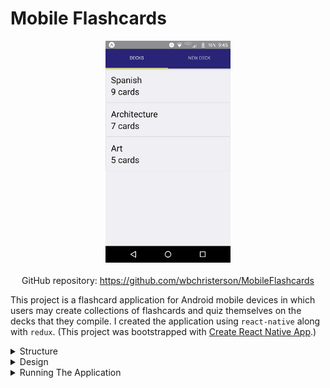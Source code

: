 # Mobile Flashcards

<div style="display: flex; flex-direction: column; align-items: center">
    <img alt="A sample image of the list of all flashcard decks that have been created" width="200" src="../assets/Mobile-Flashcards-imgs/main-page.png">
    <div style="margin-top: 20px">
        GitHub repository: <a target="\_blank" href="https://github.com/wbchristerson/MobileFlashcards">https://github.com/wbchristerson/MobileFlashcards</a>
    </div>
</div>

This project is a flashcard application for Android mobile devices in which users may create collections of flashcards and quiz themselves on the decks that they compile. I created the application using <code>react-native</code> along with <code>redux</code>. (This project was bootstrapped with <a href="https://github.com/react-community/create-react-native-app" target="\_blank">Create React Native App</a>.)

<details>
    <summary>Structure</summary>
    <br>
    <ul>
        <li>The main section includes a tab navigator for flashcard decks that have already been created as well as a tab for creating new decks.</li>
        <li>Clicking on a deck tile takes the user to the individual page for the topic, where additional cards for the deck can be created and added.</li>
        <li>From the individual deck page, users may also take quizzes in which they mark their responses based on the answers shown. Afterwards, a score is given.</li>
    </ul>
</details>

<details>
    <summary>Design</summary>
    <br>
    As said above, the application begins with a tab navigator composed of two screens. The first is a list view of all currently available flashcard decks. As a starting point, two decks are already provided: "Spanish" (9 cards) and "Architecture" (2 cards) . You may quiz yourself with these or add new decks.

    <br>
    <br>

    The second screen in the tab navigator is a form to add an additional deck ("new deck"). Submitting the form will take the user to the new page for that deck.

    <br>
    <div style="display: flex; justify-content: center; margin-top: 20px; margin-bottom: 20px;">
        <img alt="A screenshot of the game's new deck page" width="200" style="max-height: 400px;" src="/assets/Mobile-Flashcards-imgs/new-deck.png">
    </div>

    Individual deck pages can be reached by clicking on a deck from the list view. This lists the name of the deck, the number of cards, and buttons for adding a card to the deck as well as for quizzing one's self.

    <br>
    <div style="display: flex; justify-content: center; margin-top: 20px; margin-bottom: 20px;">
        <img alt="A screenshot of the app's individual deck page" width="200" style="max-height: 400px;" src="/assets/Mobile-Flashcards-imgs/deck.png">
    </div>

    The "new card" form is similar to the "new deck" form.

    <br>
    <div style="display: flex; justify-content: center; margin-top: 20px; margin-bottom: 20px;">
        <img alt="A screenshot of the app's new card page" width="200" style="max-height: 400px;" src="/assets/Mobile-Flashcards-imgs/new-card.png">
    </div>

    The quiz page displays the deck questions in order with an available button to check the answer and then grade one's self. Clicking the answer field will reveal the answer to the given question. When the user finishes looking through the deck, his/her score is shown.

    <br>
    <div style="display: flex; justify-content: space-around; margin-top: 20px; margin-bottom: 20px; flex-wrap: wrap;">
        <img style="margin-top: 10px; margin-bottom: 20px; border: 1px solid #000000" alt="A screenshot of the app's question page" src="/assets/Mobile-Flashcards-imgs/quiz-question.png" width="200" style="border: 1px solid #000000; max-height: 400px;">
        <img style="margin-top: 10px; margin-bottom: 20px; border: 1px solid #000000; max-height: 400px;" alt="A screenshot of the app's question page with an answer" src="/assets/Mobile-Flashcards-imgs/quiz-answer.png" width="200">
        <img style="margin-top: 10px; margin-bottom: 20px; border: 1px solid #000000; max-height: 400px;" alt="A screenshot of the app's score result page" src="/assets/Mobile-Flashcards-imgs/finished-quiz.png" width="200">
    <div>

    To maintain data for this application, I used the <code>AsyncStorage</code> key-value storage system heavily.
</details>

<details>
    <summary>Running The Application</summary>
    <br>
    <br>
    To download, you can clone the repository using this terminal command:
    <code>git clone https://github.com/wbchristerson/MobileFlashcards.git</code>

    <br>
    <br>

    Alternatively, follow the instructions below to download to a hard drive:

    <ul>
        <li>Navigate to <a href="https://github.com/wbchristerson/MobileFlashcards" target="\_blank">this</a> page.</li>
        <li>Click the green "Clone or download" button towards the right then choose "Download ZIP".</li>
        <li>Find the folder <code>MobileFlashcards-master</code> in your Downloads folder or wherever it was placed on your device.</li>
        <li>Right click and choose "Extract All" then extract.</li>
    </ul>

    In all cases, having downloaded the files:

    <ul>
        <li>
            To install all dependencies from the command line, run the following command in the terminal within the project folder:
            <br>
            <code>npm install</code>
        </li>
        <li>
            In another terminal window, run the following command to start the project:
            <br>
            <code>npm start</code>
        </li>
    </ul>

    The terminal will then provide you with several options. If you have the application <a href="https://expo.io/" target="\_blank">Expo</a> on your device, then you can scan the accompanying QR code that appears. This will give you the option to run the application on mobile (note: the scan is most easily executed on terminals with a black background and a gray or white foreground).

    <br>
    <br>

    For complete details about running react-native applications such as this one on mobile devices, see <a href="https://facebook.github.io/react-native/docs/running-on-device" target="\_blank">here</a>.

    <div style="margin-bottom: 20px;"/>

</details>
